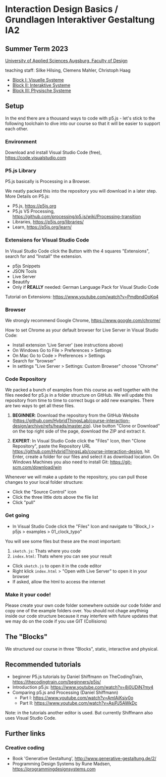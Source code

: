 # Interaction Design Basics / Grundlagen Interaktiver Gestaltung IA2

## Summer Term 2023

[University of Applied Sciences Augsburg, Faculty of Design](https://www.hs-augsburg.de/Gestaltung.html)

teaching staff: Silke Hilsing, Clemens Mahler, Christoph Haag

* [Block I: Visuelle Systeme](https://github.com/HybridThingsLab/course-interaction-design/tree/master/Block_I)
* [Block II: Interaktive Systeme](https://github.com/HybridThingsLab/course-interaction-design/tree/master/Block_II)
* [Block III: Physische Systeme](https://github.com/HybridThingsLab/course-interaction-design/tree/master/Block_III)

## Setup
In the end there are a thousand ways to code with p5.js - let's stick to the following toolchain to dive into our course so that it will be easier to support each other.

### Environment
Download and install Visual Studio Code (free), https://code.visualstudio.com

### P5.js Library
P5.js basically is Processing in a Browser.

We neatly packed this into the repository you will download in a later step.
More Details on P5.js:
* P5.js, https://p5js.org
* P5.js VS Processing, https://github.com/processing/p5.js/wiki/Processing-transition 
* Libraries, https://p5js.org/libraries/
* Learn, https://p5js.org/learn/

### Extensions for Visual Studio Code
In Visual Studio Code click the Button with the 4 squares "Extensions", search for and "Install" the extension.

* p5js Snippets
* JSON Tools
* Live Server
* Beautify
* Only if __REALLY__ needed: German Language Pack for Visual Studio Code

Tutorial on Extensions: https://www.youtube.com/watch?v=PmdbndOoKq4

### Browser
We strongly recommend Google Chrome, https://www.google.com/chrome/

How to set Chrome as your default browser for Live Server in Visual Studio Code:

* Install extension 'Live Server' (see instructions above)
* On Windows Go to File > Preferences > Settings
* On Mac Go to Code > Preferences > Settings
* Search for "browser"
* In settings "Live Server > Settings: Custom Browser" choose "Chrome"

### Code Repository
We packed a bunch of examples from this course as well together with the files needed for p5.js in a folder structure on GitHub. We will update this repository from time to time to correct bugs or add new examples. There are two ways to get all these files.

1. __BEGINNER__: Download the repository from the GitHub Website (https://github.com/HybridThingsLab/course-interaction-design/archive/refs/heads/master.zip). Use button "Clone or Download" on the top right side of the page, download the ZIP and extract it.

2. __EXPERT__: In Visual Studio Code click the "Files" Icon, then "Clone Repository", paste the Repository URL https://github.com/HybridThingsLab/course-interaction-design, hit Enter, create a folder for our files and select it as download location.
On Windows Machines you also need to install Git: https://git-scm.com/download/win

Whenever we will make a update to the repository, you can pull those changes to your local folder structure:

* Click the "Source Control" icon
* Click the three little dots above the file list
* Click "pull"

### Get going
* In Visual Studio Code click the "Files" Icon and navigate to "Block_I > p5js > examples > 01_clock_typo"

You will see some files but these are the most important:

1. `sketch.js`: Thats where you code
2. `index.html`: Thats where you can see your result

* Click `sketch.js` to open it in the code editor
* Right klick `index.html` > "Open with Live Server" to open it in your browser
* If asked, allow the html to access the internet

### Make it your code!
Please create your own code folder somewhere outside our code folder and copy one of the example folders over. You should not chage anythinig inside our code structure because it may interfere with future updates that we may do on the code if you use GIT (Collisions)

## The "Blocks"
We structured our course in three "Blocks", static, interactive and physical.

## Recommended tutorials
* beginner P5.js tutorials by Daniel Shiffmann on TheCodingTrain, https://thecodingtrain.com/beginners/p5js/
* Introduction p5.js: https://www.youtube.com/watch?v=8j0UDiN7my4
* Comparing p5.js and Processing (Daniel Shiffmann)
    * Part I: https://www.youtube.com/watch?v=AmlAiKsiy0o
    * Part II: https://www.youtube.com/watch?v=AsjPJ5AWkDc 

Note: in the tutorials another editor is used. But currently Shiffmann also uses Visual Studio Code.

## Further links

### Creative coding
* Book 'Generative Gestaltung', http://www.generative-gestaltung.de/2/
* Programming Design Systems by Rune Madsen, https://programmingdesignsystems.com

